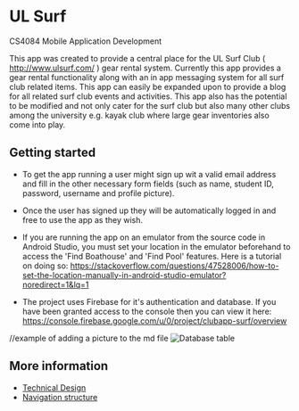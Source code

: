 # UL Surf
CS4084 Mobile Application Development

This app was created to provide a central place for the UL Surf Club ( http://www.ulsurf.com/ ) gear rental system. Currently this app provides a gear rental functionality along with an in app messaging system for all surf club related items. This app can easily be expanded upon to provide a blog for all related surf club events and activities. This app also has the potential to be modified and not only cater for the surf club but also many other clubs among the university e.g. kayak club where large gear inventories also come into play.


## Getting started

* To get the app running a user might sign up wit a valid email address and fill in the other necessary form fields (such as name, student ID, password, username and profile picture).
* Once the user has signed up they will be automatically logged in and free to use the app as they wish.
* If you are running the app on an emulator from the source code in Android Studio, you must set your location in the emulator beforehand to access the 'Find Boathouse' and 'Find Pool' features. Here is a tutorial on doing so: https://stackoverflow.com/questions/47528006/how-to-set-the-location-manually-in-android-studio-emulator?noredirect=1&lq=1

* The project uses Firebase for it's authentication and database. If you have been granted access to the console then you can view it here: https://console.firebase.google.com/u/0/project/clubapp-surf/overview

//example of adding a picture to the md file
![Database table](https://firebasestorage.googleapis.com/v0/b/clubapp-surf.appspot.com/o/md%20file%20pictures%2Fequipment-rentaldates.png?alt=media&token=6b4e62e6-533b-47cc-9f53-01149de4d2b6)

## More information

* [Technical Design](design.md)
* [Navigation structure](structure.md)
